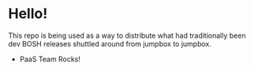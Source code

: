 # Hello!

This repo is being used as a way to distribute what had traditionally been dev BOSH releases shuttled around from jumpbox to jumpbox.

- PaaS Team Rocks!
